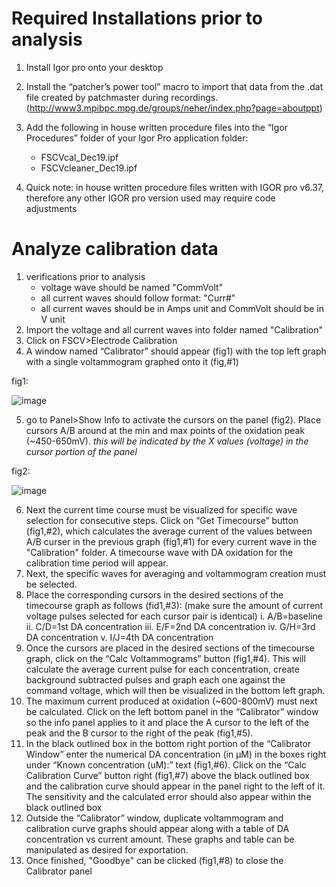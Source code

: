 # Required Installations prior to analysis

1) Install Igor pro onto your desktop
2) Install the “patcher’s power tool” macro to import that data from the .dat file created by patchmaster during recordings.  
   (http://www3.mpibpc.mpg.de/groups/neher/index.php?page=aboutppt)
3) Add the following in house written procedure files into the “Igor Procedures” folder of your Igor Pro application folder: 
   - FSCVcal_Dec19.ipf
   - FSCVcleaner_Dec19.ipf
    
4) Quick note: in house written procedure files written with IGOR pro v6.37, therefore any other IGOR pro version used may require code adjustments

# Analyze calibration data 

1) verifications prior to analysis 
   - voltage wave should be named "CommVolt"
   - all current waves should follow format: "Curr#"
   - all current waves should be in Amps unit and CommVolt should be in V unit 
2) Import the voltage and all current waves into folder named "Calibration" 
3) Click on FSCV>Electrode Calibration
4) A window named “Calibrator” should appear (fig1) with the top left graph with a single voltammogram graphed onto it (fig,#1)

fig1: 

![image](https://user-images.githubusercontent.com/52377705/70870266-6301c200-1f91-11ea-9f27-30c4808e50f0.png)

5) go to Panel>Show Info to activate the cursors on the panel (fig2). Place cursors A/B around at the min and max points of the oxidation peak (~450-650mV). *this will be indicated by the X values (voltage) in the cursor portion of the panel*

fig2:

![image](https://user-images.githubusercontent.com/52377705/70869970-719aaa00-1f8e-11ea-94c6-5758297289e2.png)

6) Next the current time course must be visualized for specific wave selection for consecutive steps. Click on “Get Timecourse” button (fig1,#2), which calculates the average current of the values between A/B curser in the previous graph (fig1,#1) for every current wave in the "Calibration" folder. A timecourse wave with DA oxidation for the calibration time period will appear. 
7) Next, the specific waves for averaging and voltammogram creation must be selected.  
8) Place the corresponding cursors in the desired sections of the timecourse graph as follows (fid1,#3): (make sure the amount of current voltage pulses selected for each cursor pair is identical)
   i.	A/B=baseline
   ii. C/D=1st DA concentration
   iii. E/F=2nd DA concentration
   iv. G/H=3rd DA concentration
   v. I/J=4th DA concentration
9) Once the cursors are placed in the desired sections of the timecourse graph, click on the “Calc Voltammograms” button (fig1,#4). This will calculate the average current pulse for each concentration, create background subtracted pulses and graph each one against the command voltage, which will then be visualized in the bottom left graph.
10) The maximum current produced at oxidation (~600-800mV) must next be calculated. Click on the left bottom panel in the “Calibrator” window so the info panel applies to it and place the A cursor to the left of the peak and the B cursor to the right of the peak (fig1,#5). 
11) In the black outlined box in the bottom right portion of the “Calibrator Window” enter the numerical DA concentration (in µM) in the boxes right under “Known concentration (uM):” text (fig1,#6). Click on the “Calc Calibration Curve” button right (fig1,#7) above the black outlined box and the calibration curve should appear in the panel right to the left of it. The sensitivity and the calculated error should also appear within the black outlined box
12) Outside the “Calibrator” window, duplicate voltammogram and calibration curve graphs should appear along with a table of DA concentration vs current amount. These graphs and table can be manipulated as desired for exportation. 
13) Once finished, "Goodbye" can be clicked (fig1,#8) to close the Calibrator panel

  





